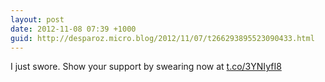 ```yaml
---
layout: post
date: 2012-11-08 07:39 +1000
guid: http://desparoz.micro.blog/2012/11/07/t266293895523090433.html
---
```

I just swore. Show your support by swearing now at [t.co/3YNIyfI8](http://t.co/3YNIyfI8)
